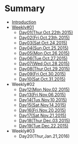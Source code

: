 # Summary

* [Introduction](README.md)
* [Weekly#01](weekly01.md)
   * [Day01(Thur,Oct.22th,2015)](day01.md)
   * [Day02(Fri,Oct.23th,2015)](day02.md)
   * [Day03(Sat,Oct.24,2015)](day03.md)
   * [Day04(Sun,Oct.25,2015)](day04.md)
   * [Day05(Mon,Oct.26,2015)](day05.md)
   * [Day06(Tue,Oct.27,2015)](day06.md)
   * [Day07(Wed,Oct.28,2015)](day07.md)
   * [Day08(Thur,Oct.29,2015)](day08.md)
   * [Day09(Fri,Oct.30,2015)](day09.md)
   * [Day10(Sat,Oct.31,2015)](day10.md)
* Weekly#02
   * [Day12(Mon,Nov.02,2015)](day12.md)
   * [Day13(Fri,Nov.06,2015)](day13.md)
   * [Day14(Tus,Nov.10,2015)](day14.md)
   * [Day15(Sat,Nov.14,2015)](day15.md)
   * [Day16(Fri,Nov.20,2015)](day16.md)
   * [Day17(Sat,Nov.21,2015)](day17.md)
   * [Day18(Thur,Dec.03,2015)](day18.md)
   * [Day19(Tue,Dec.22,2015)](day19.md)
* Weekly#03
   * Day20(Thur,Jan.21,2016)

